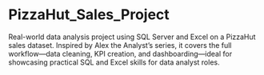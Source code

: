# PizzaHut_Sales_Project
Real-world data analysis project using SQL Server and Excel on a PizzaHut sales dataset. Inspired by Alex the Analyst’s series, it covers the full workflow—data cleaning, KPI creation, and dashboarding—ideal for showcasing practical SQL and Excel skills for data analyst roles.
